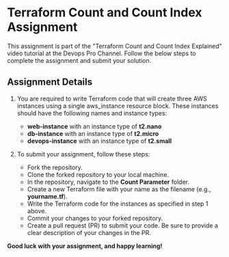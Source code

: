 # Terraform Count and Count Index Assignment
This assignment is part of the "Terraform Count and Count Index Explained" video tutorial at the Devops Pro Channel.
Follow the below steps to complete the assignment and submit your solution.

## Assignment Details

1. You are required to write Terraform code that will create three AWS instances using a single aws_instance resource block. These instances should have the following names and instance types:

    - **web-instance** with an instance type of **t2.nano**
    - **db-instance** with an instance type of **t2.micro**
    - **devops-instance** with an instance type of **t2.small**

2. To submit your assignment, follow these steps:

    - Fork the repository.
    - Clone the forked repository to your local machine.
    - In the repository, navigate to the **Count Parameter** folder.
    - Create a new Terraform file with your name as the filename (e.g., **yourname.tf**).
    - Write the Terraform code for the instances as specified in step 1 above.
    - Commit your changes to your forked repository.
    - Create a pull request (PR) to submit your code. Be sure to provide a clear description of your changes in the PR.

**Good luck with your assignment, and happy learning!**

